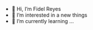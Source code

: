 - 👋 Hi, I’m Fidel Reyes
- 👀 I’m interested in a new things
- 🌱 I’m currently learning ...



<!---
ffreyes2/ffreyes2 is a ✨ special ✨ repository because its `README.md` (this file) appears on your GitHub profile.
You can click the Preview link to take a look at your changes.
--->
